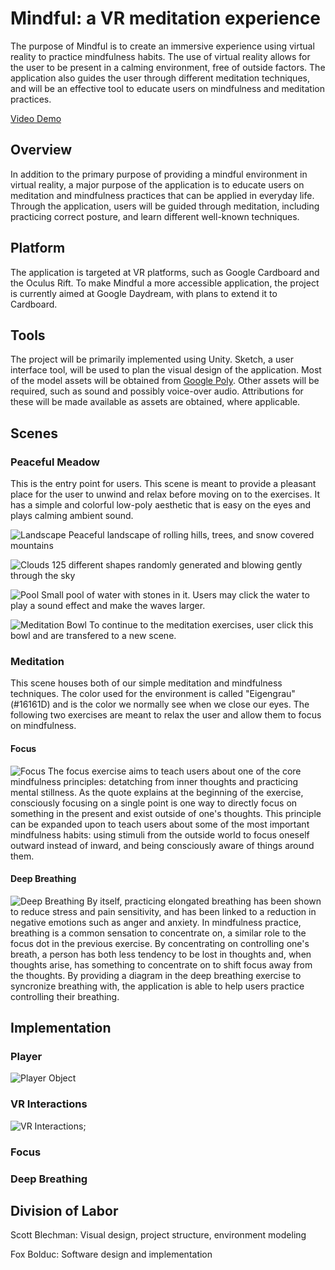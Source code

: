 # Mindful: a VR meditation experience
The purpose of Mindful is to create an immersive experience using virtual reality to practice mindfulness habits. The use of virtual reality allows for the user to be present in a calming environment, free of outside factors. The application also guides the user through different meditation techniques, and will be an effective tool to educate users on mindfulness and meditation practices.

[Video Demo](https://www.youtube.com/edit?o=U&video_id=K1y6A8I5S-0)


## Overview
In addition to the primary purpose of providing a mindful environment in virtual reality, a major purpose of the application is to educate users on meditation and mindfulness practices that can be applied in everyday life. Through the application, users will be guided through meditation, including practicing correct posture, and learn different well-known techniques.

## Platform
The application is targeted at VR platforms, such as Google Cardboard and the Oculus Rift. To make Mindful a more accessible application, the project is currently aimed at Google Daydream, with plans to extend it to Cardboard.

## Tools
The project will be primarily implemented using Unity. Sketch, a user interface tool, will be used to plan the visual design of the application. Most of the model assets will be obtained from [Google Poly](https://poly.google.com/). Other assets will be required, such as sound and possibly voice-over audio. Attributions for these will be made available as assets are obtained, where applicable.

## Scenes
### Peaceful Meadow
This is the entry point for users. This scene is meant to provide a pleasant place for the user to unwind and relax before moving on to the exercises. It has a simple and colorful low-poly aesthetic that is easy on the eyes and plays calming ambient sound.

![Landscape](./Images/FirstView.PNG)
Peaceful landscape of rolling hills, trees, and snow covered mountains

![Clouds](./Images/Clouds.PNG)
125 different shapes randomly generated and blowing gently through the sky

![Pool](./Images/water.PNG)
Small pool of water with stones in it. Users may click the water to play a sound effect and make the waves larger.

![Meditation Bowl](./Images/Bowl.PNG)
To continue to the meditation exercises, user click this bowl and are transfered to a new scene.

### Meditation
This scene houses both of our simple meditation and mindfulness techniques. The color used for the environment is called "Eigengrau" (#16161D) and is the color we normally see when we close our eyes. The following two exercises are meant to relax the user and allow them to focus on mindfulness.

#### Focus
![Focus](./Images/Focus.PNG)
The focus exercise aims to teach users about one of the core mindfulness principles: detatching from inner thoughts and practicing mental stillness. As the quote explains at the beginning of the exercise, consciously focusing on a single point is one way to directly focus on something in the present and exist outside of one's thoughts. This principle can be expanded upon to teach users about some of the most important mindfulness habits: using stimuli from the outside world to focus oneself outward instead of inward, and being consciously aware of things around them.

#### Deep Breathing
![Deep Breathing](./Images/DeepBreathing.PNG)
By itself, practicing elongated breathing has been shown to reduce stress and pain sensitivity, and has been linked to a reduction in negative emotions such as anger and anxiety. In mindfulness practice, breathing is a common sensation to concentrate on, a similar role to the focus dot in the previous exercise. By concentrating on controlling one's breath, a person has both less tendency to be lost in thoughts and, when thoughts arise, has something to concentrate on to shift focus away from the thoughts. By providing a diagram in the deep breathing exercise to syncronize breathing with, the application is able to help users practice controlling their breathing.

## Implementation
### Player
![Player Object](./Images/PlayerStructure.PNG)

### VR Interactions
![VR Interactions](./Images/Interactable.PNG);

### Focus

### Deep Breathing
## Division of Labor
Scott Blechman: Visual design, project structure, environment modeling

Fox Bolduc: Software design and implementation
